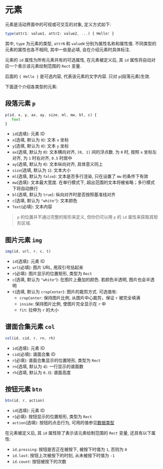 # 元素

元素是活动界面中的可视或可交互的对象, 定义方式如下:

```js
type(attr1: value1, attr2: value2, ...) { Hello! }
```

其中, `type` 为元素的类型, `attrN` 和 `valueN` 分别为属性名称和属性值. 不同类型的元素的属性也各不相同, 其中一些是必填, 会在介绍元素时具体标注.

元素的 `id` 属性为所有元素共有的可选属性, 在元素被定义后, 其 `id` 属性将自动对应一个表示该元素绘制范围的 `Rect` 变量.

后面的 `{ Hello }` 是可选内容, 代表该元素的文字内容. 只对 `p`(段落元素)生效.

下面逐个介绍各类型的元素:

## 段落元素 `p`

```js
p(id, x, y, ax, ay, size, ml, mw, bl, c) {
   Text
}
```

- `id`(选填): 元素 ID
- `x`(选填, 默认为 `0`): 文本 `x` 坐标
- `y`(选填, 默认为 `0`): 文本 `y` 坐标
- `ax`(选填, 默认为 `0`): 文本横向对齐, `[0, 1]` 间的浮点数. 为 `0` 时, 按照 `x` 坐标左对齐, 为 `1` 时右对齐, `0.5` 时居中
- `ay`(选填, 默认为 `0`): 文本纵向对齐, 具体意义同上
- `size`(选填, 默认为 `1`): 文本大小
- `ml`(选填, 默认为 `false`): 文本是否多行渲染, 只在设置了 `mw` 的条件下有效
- `mw`(选填): 文本最大宽度. 在单行模式下, 超出范围的文本将被省略；多行模式下将自动换行
- `bl`(选填, 默认为 `true`): 纵向对齐时是否按照基准线对齐
- `c`(选填, 默认为 `"white"`): 文本颜色
- `Text`(必填): 文本内容

> `p` 的位置并不通过完整的矩形来定义, 但你仍可以用 `p` 的 `id` 属性来获取其矩形区域.

## 图片元素 `img`

```js
img(id, url, r, c, t)
```

- `id`(选填): 元素 ID
- `url`(必填): 图片 URL, 用双引号括起来
- `r`(必填): 图片显示的位置矩形, 类型为 `Rect`
- `c`(选填, 默认为 `"white"`): 在图片上叠加的颜色. 若颜色半透明, 图片也会半透明
- `t`(选填, 默认为 `cropCenter`): 图片的裁剪方式. 可选值有:
  - `cropCenter`: 保持图片比例, 从图片中心裁剪，保证 `r` 被完全填满
  - `inside`: 保持图片比例, 使图片完全显示在 `r` 中
  - `fit`: 拉伸为 `r` 的大小

## 谱面合集元素 `col`

```js
col(id, cid, r, rn, rh)
```

- `id`(选填): 元素 ID
- `cid`(必填): 谱面合集 ID
- `r`(必填): 谱面合集显示的位置矩形, 类型为 `Rect`
- `rn`(选填, 默认为 `4`): 一行显示的谱面数
- `rh`(选填, 默认为 `0.3`): 谱面高度

## 按钮元素 `btn`

```js
btn(id, r, action)
```

- `id`(选填): 元素 ID
- `r`(必填): 按钮显示的位置矩形, 类型为 `Rect`
- `action`(选填): 按钮的点击行为, 可用的值参见[数据类型](./type.md#数据类型)

在元素被定义后, 其 `id` 属性除了表示该元素绘制范围的 `Rect` 变量, 还具有以下属性:

- `id.pressing`: 按钮是否正在被按下, 被按下时值为 `1`, 否则为 `0`
- `id.last`: 按钮上次被按下的时刻, 从未被按下时值为 `-1`
- `id.count`: 按钮被按下的次数
